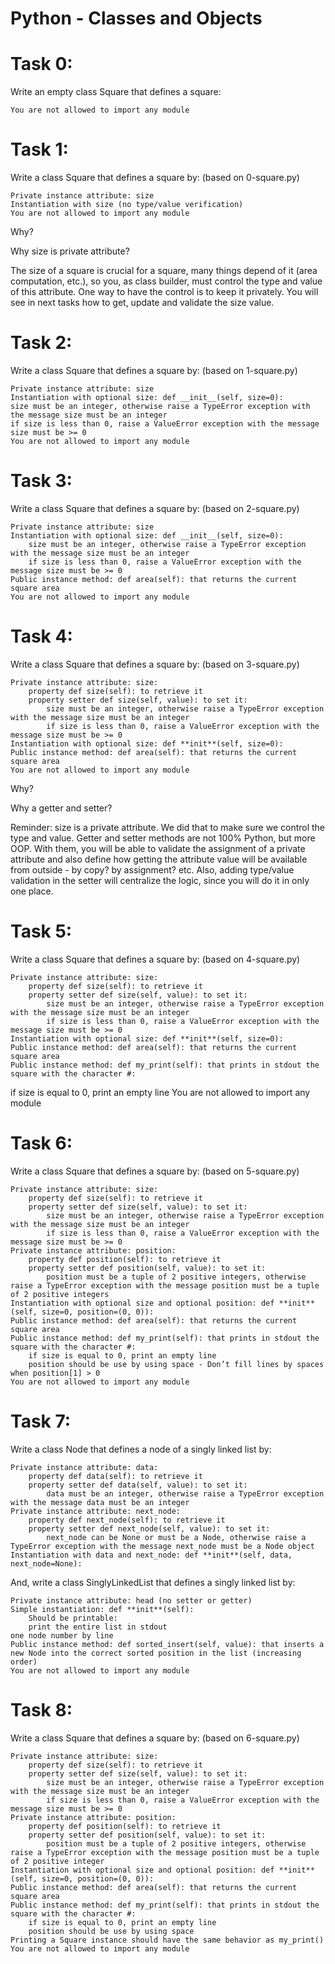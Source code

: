 # Python - Classes and Objects

# Task 0:

Write an empty class Square that defines a square:

    You are not allowed to import any module

# Task 1:

Write a class Square that defines a square by: (based on 0-square.py)

    Private instance attribute: size
    Instantiation with size (no type/value verification)
    You are not allowed to import any module

Why?

Why size is private attribute?

The size of a square is crucial for a square, many things depend of it (area computation, etc.), so you, as class builder, must control the type and value of this attribute. One way to have the control is to keep it privately. You will see in next tasks how to get, update and validate the size value.

# Task 2:

Write a class Square that defines a square by: (based on 1-square.py)

    Private instance attribute: size
    Instantiation with optional size: def __init__(self, size=0):
    size must be an integer, otherwise raise a TypeError exception with the message size must be an integer
    if size is less than 0, raise a ValueError exception with the message size must be >= 0
    You are not allowed to import any module

# Task 3:

Write a class Square that defines a square by: (based on 2-square.py)

    Private instance attribute: size
    Instantiation with optional size: def __init__(self, size=0):
    	size must be an integer, otherwise raise a TypeError exception with the message size must be an integer
    	if size is less than 0, raise a ValueError exception with the message size must be >= 0
    Public instance method: def area(self): that returns the current square area
    You are not allowed to import any module

# Task 4:

Write a class Square that defines a square by: (based on 3-square.py)

    Private instance attribute: size:
    	property def size(self): to retrieve it
    	property setter def size(self, value): to set it:
    		size must be an integer, otherwise raise a TypeError exception with the message size must be an integer
    		if size is less than 0, raise a ValueError exception with the message size must be >= 0
    Instantiation with optional size: def **init**(self, size=0):
    Public instance method: def area(self): that returns the current square area
    You are not allowed to import any module

Why?

Why a getter and setter?

Reminder: size is a private attribute. We did that to make sure we control the type and value. Getter and setter methods are not 100% Python, but more OOP. With them, you will be able to validate the assignment of a private attribute and also define how getting the attribute value will be available from outside - by copy? by assignment? etc. Also, adding type/value validation in the setter will centralize the logic, since you will do it in only one place.

# Task 5:

Write a class Square that defines a square by: (based on 4-square.py)

    Private instance attribute: size:
    	property def size(self): to retrieve it
    	property setter def size(self, value): to set it:
    		size must be an integer, otherwise raise a TypeError exception with the message size must be an integer
    		if size is less than 0, raise a ValueError exception with the message size must be >= 0
    Instantiation with optional size: def **init**(self, size=0):
    Public instance method: def area(self): that returns the current square area
    Public instance method: def my_print(self): that prints in stdout the square with the character #:

if size is equal to 0, print an empty line
You are not allowed to import any module

# Task 6:

Write a class Square that defines a square by: (based on 5-square.py)

    Private instance attribute: size:
    	property def size(self): to retrieve it
    	property setter def size(self, value): to set it:
    		size must be an integer, otherwise raise a TypeError exception with the message size must be an integer
    		if size is less than 0, raise a ValueError exception with the message size must be >= 0
    Private instance attribute: position:
    	property def position(self): to retrieve it
    	property setter def position(self, value): to set it:
    		position must be a tuple of 2 positive integers, otherwise raise a TypeError exception with the message position must be a tuple of 2 positive integers
    Instantiation with optional size and optional position: def **init**(self, size=0, position=(0, 0)):
    Public instance method: def area(self): that returns the current square area
    Public instance method: def my_print(self): that prints in stdout the square with the character #:
    	if size is equal to 0, print an empty line
    	position should be use by using space - Don’t fill lines by spaces when position[1] > 0
    You are not allowed to import any module

# Task 7:

Write a class Node that defines a node of a singly linked list by:

    Private instance attribute: data:
    	property def data(self): to retrieve it
    	property setter def data(self, value): to set it:
    		data must be an integer, otherwise raise a TypeError exception with the message data must be an integer
    Private instance attribute: next_node:
    	property def next_node(self): to retrieve it
    	property setter def next_node(self, value): to set it:
    		next_node can be None or must be a Node, otherwise raise a TypeError exception with the message next_node must be a Node object
    Instantiation with data and next_node: def **init**(self, data, next_node=None):

And, write a class SinglyLinkedList that defines a singly linked list by:

    Private instance attribute: head (no setter or getter)
    Simple instantiation: def **init**(self):
    	Should be printable:
    	print the entire list in stdout
    one node number by line
    Public instance method: def sorted_insert(self, value): that inserts a new Node into the correct sorted position in the list (increasing order)
    You are not allowed to import any module

# Task 8:

Write a class Square that defines a square by: (based on 6-square.py)

    Private instance attribute: size:
    	property def size(self): to retrieve it
    	property setter def size(self, value): to set it:
    		size must be an integer, otherwise raise a TypeError exception with the message size must be an integer
    		if size is less than 0, raise a ValueError exception with the message size must be >= 0
    Private instance attribute: position:
    	property def position(self): to retrieve it
    	property setter def position(self, value): to set it:
    		position must be a tuple of 2 positive integers, otherwise raise a TypeError exception with the message position must be a tuple of 2 positive integer
    Instantiation with optional size and optional position: def **init**(self, size=0, position=(0, 0)):
    Public instance method: def area(self): that returns the current square area
    Public instance method: def my_print(self): that prints in stdout the square with the character #:
    	if size is equal to 0, print an empty line
    	position should be use by using space
    Printing a Square instance should have the same behavior as my_print()
    You are not allowed to import any module
